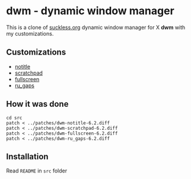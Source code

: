 dwm - dynamic window manager
============================

This is a clone of [suckless.org](https://dwm.suckless.org/) dynamic window manager for X **dwm** with my customizations.

## Customizations

 - [notitle](https://dwm.suckless.org/patches/notitle/)
 - [scratchpad](https://dwm.suckless.org/patches/scratchpad/)
 - [fullscreen](https://dwm.suckless.org/patches/fullscreen/)
 - [ru_gaps](https://dwm.suckless.org/patches/ru_gaps/)

## How it was done

	cd src
	patch < ../patches/dwm-notitle-6.2.diff
	patch < ../patches/dwm-scratchpad-6.2.diff
	patch < ../patches/dwm-fullscreen-6.2.diff
	patch < ../patches/dwm-ru_gaps-6.2.diff

## Installation

Read `README` in `src` folder
